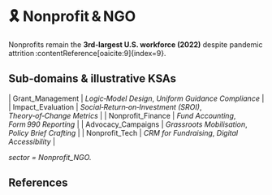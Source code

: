 # 🎗 Nonprofit & NGO

Nonprofits remain the **3rd‑largest U.S. workforce (2022)** despite pandemic attrition :contentReference[oaicite:9]{index=9}.

## Sub‑domains & illustrative KSAs
| Grant_Management | *Logic‑Model Design*, *Uniform Guidance Compliance* |
| Impact_Evaluation | *Social‑Return‑on‑Investment (SROI)*, *Theory‑of‑Change Metrics* |
| Nonprofit_Finance | *Fund Accounting*, *Form 990 Reporting* |
| Advocacy_Campaigns | *Grassroots Mobilisation*, *Policy Brief Crafting* |
| Nonprofit_Tech | *CRM for Fundraising*, *Digital Accessibility* |

*sector = Nonprofit_NGO.*

## References
